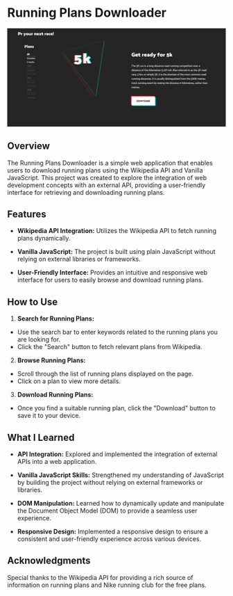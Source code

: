 # Running Plans Downloader
![Preview](preview.png)
## Overview

The Running Plans Downloader is a simple web application that enables users to download running plans using the Wikipedia API and Vanilla JavaScript. This project was created to explore the integration of web development concepts with an external API, providing a user-friendly interface for retrieving and downloading running plans.

## Features

- **Wikipedia API Integration:** Utilizes the Wikipedia API to fetch running plans dynamically.
  
- **Vanilla JavaScript:** The project is built using plain JavaScript without relying on external libraries or frameworks.

- **User-Friendly Interface:** Provides an intuitive and responsive web interface for users to easily browse and download running plans.


## How to Use

1. **Search for Running Plans:**
- Use the search bar to enter keywords related to the running plans you are looking for.
- Click the "Search" button to fetch relevant plans from Wikipedia.

2. **Browse Running Plans:**
- Scroll through the list of running plans displayed on the page.
- Click on a plan to view more details.

3. **Download Running Plans:**
- Once you find a suitable running plan, click the "Download" button to save it to your device.

## What I Learned

- **API Integration:** Explored and implemented the integration of external APIs into a web application.

- **Vanilla JavaScript Skills:** Strengthened my understanding of JavaScript by building the project without relying on external frameworks or libraries.

- **DOM Manipulation:** Learned how to dynamically update and manipulate the Document Object Model (DOM) to provide a seamless user experience.

- **Responsive Design:** Implemented a responsive design to ensure a consistent and user-friendly experience across various devices.


## Acknowledgments

Special thanks to the Wikipedia API for providing a rich source of information on running plans and Nike running club for the free plans.


